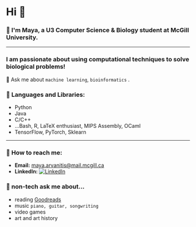 # Hi 👋

### 🌱 I'm Maya, a U3 Computer Science & Biology student at McGill University.     
--------------------------------------------------------------------
### I am passionate about using computational techniques to solve biological problems!

💬 Ask me about ```machine learning```, ```bioinformatics``` .  
  
### 🌟 Languages and Libraries:  
- Python  
- Java  
- C/C++  
- ...Bash, R, LaTeX enthusiast, MIPS Assembly, OCaml  
- TensorFlow, PyTorch, Sklearn  

--------------------------------------------------------------------
### 🌟 How to reach me:  
- **Email:** [maya.arvanitis@mail.mcgill.ca](mailto:maya.arvanitis@mail.mcgill.ca)   
- **LinkedIn:** [![LinkedIn](https://img.shields.io/badge/LinkedIn-Connect-blue)](www.linkedin.com/in/maya-arvanitis-771853170)

### 🌟 non-tech ask me about...  
- reading [Goodreads](https://www.goodreads.com/user/show/175332198-maya)  
-  music ```piano, guitar, songwriting``` 
-  video games
-  art and art history


